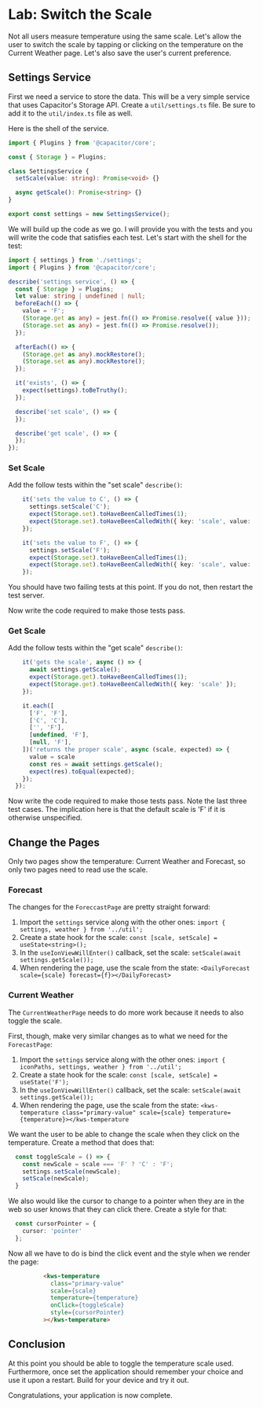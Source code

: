 # Lab: Switch the Scale

Not all users measure temperature using the same scale. Let's allow the user to switch the scale by tapping or clicking on the temperature on the Current Weather page. Let's also save the user's current preference.

## Settings Service

First we need a service to store the data. This will be a very simple service that uses Capacitor's Storage API. Create a `util/settings.ts` file. Be sure to add it to the `util/index.ts` file as well.

Here is the shell of the service.

```TypeScript
import { Plugins } from '@capacitor/core';

const { Storage } = Plugins;

class SettingsService {
  setScale(value: string): Promise<void> {}

  async getScale(): Promise<string> {}
}

export const settings = new SettingsService();
```

We will build up the code as we go. I will provide you with the tests and you will write the code that satisfies each test. Let's start with the shell for the test:

```typescript
import { settings } from './settings';
import { Plugins } from '@capacitor/core';

describe('settings service', () => {
  const { Storage } = Plugins;
  let value: string | undefined | null;
  beforeEach(() => {
    value = 'F';
    (Storage.get as any) = jest.fn(() => Promise.resolve({ value }));
    (Storage.set as any) = jest.fn(() => Promise.resolve());
  });

  afterEach(() => {
    (Storage.get as any).mockRestore();
    (Storage.set as any).mockRestore();
  });

  it('exists', () => {
    expect(settings).toBeTruthy();
  });

  describe('set scale', () => {
  });

  describe('get scale', () => {
  });
});
````

### Set Scale

Add the follow tests within the "set scale" `describe()`:

```typescript
    it('sets the value to C', () => {
      settings.setScale('C');
      expect(Storage.set).toHaveBeenCalledTimes(1);
      expect(Storage.set).toHaveBeenCalledWith({ key: 'scale', value: 'C' });
    });

    it('sets the value to F', () => {
      settings.setScale('F');
      expect(Storage.set).toHaveBeenCalledTimes(1);
      expect(Storage.set).toHaveBeenCalledWith({ key: 'scale', value: 'F' });
    });
```

You should have two failing tests at this point. If you do not, then restart the test server.

Now write the code required to make those tests pass.

### Get Scale

Add the follow tests within the "get scale" `describe()`:

```typescript
    it('gets the scale', async () => {
      await settings.getScale();
      expect(Storage.get).toHaveBeenCalledTimes(1);
      expect(Storage.get).toHaveBeenCalledWith({ key: 'scale' });
    });

    it.each([
      ['F', 'F'],
      ['C', 'C'],
      ['', 'F'],
      [undefined, 'F'],
      [null, 'F'],
    ])('returns the proper scale', async (scale, expected) => {
      value = scale
      const res = await settings.getScale();
      expect(res).toEqual(expected);
    });
  });
```

Now write the code required to make those tests pass. Note the last three test cases. The implication here is that the default scale is 'F' if it is otherwise unspecified.


## Change the Pages

Only two pages show the temperature: Current Weather and Forecast, so only two pages need to read use the scale.

### Forecast

The changes for the `ForeccastPage` are pretty straight forward:

1. Import the `settings` service along with the other ones: `import { settings, weather } from '../util';`
1. Create a state hook for the scale: `const [scale, setScale] = useState<string>();`
1. In the `useIonViewWillEnter()` callback, set the scale: `setScale(await settings.getScale());`
1. When rendering the page, use the scale from the state: `<DailyForecast scale={scale} forecast={f}></DailyForecast>`


### Current Weather

The `CurrentWeatherPage` needs to do more work because it needs to also toggle the scale.

First, though, make very similar changes as to what we need for the `ForecastPage`:

1. Import the `settings` service along with the other ones: `import { iconPaths, settings, weather } from '../util';`
1. Create a state hook for the scale: `const [scale, setScale] = useState('F');`
1. In the `useIonViewWillEnter()` callback, set the scale: `setScale(await settings.getScale());`
1. When rendering the page, use the scale from the state: `<kws-temperature class="primary-value" scale={scale} temperature={temperature}></kws-temperature`

We want the user to be able to change the scale when they click on the temperature. Create a method that does that:

```TypeScript
  const toggleScale = () => {
    const newScale = scale === 'F' ? 'C' : 'F';
    settings.setScale(newScale);
    setScale(newScale);
  }
```

We also would like the cursor to change to a pointer when they are in the web so user knows that they can click there. Create a style for that:

```TypeScript
  const cursorPointer = {
    cursor: 'pointer'
  };
```

Now all we have to do is bind the click event and the style when we render the page:

```HTML
          <kws-temperature
            class="primary-value"
            scale={scale}
            temperature={temperature}
            onClick={toggleScale}
            style={cursorPointer}
          ></kws-temperature>
```

## Conclusion

At this point you should be able to toggle the temperature scale used. Furthermore, once set the application should remember your choice and use it upon a restart. Build for your device and try it out.

Congratulations, your application is now complete.
